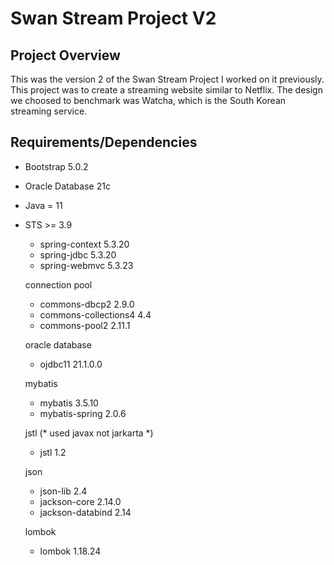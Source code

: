 # Swan Stream Project V2 #
## Project Overview ##
This was the version 2 of the Swan Stream Project I worked on it previously. This project was to create a streaming website similar to Netflix. The design we choosed to benchmark was Watcha, which is the South Korean streaming service.

## Requirements/Dependencies ##
* Bootstrap 5.0.2
* Oracle Database 21c
* Java = 11
* STS >= 3.9
    - spring-context 5.3.20
    - spring-jdbc 5.3.20
    - spring-webmvc 5.3.23
    
    connection pool
    
    - commons-dbcp2 2.9.0
    - commons-collections4 4.4
    - commons-pool2 2.11.1
    
    oracle database
    
    - ojdbc11 21.1.0.0
    
    mybatis
    
    - mybatis 3.5.10
    - mybatis-spring 2.0.6
    
    jstl (* used javax not jarkarta *)
    
    - jstl 1.2
    
    json
    
    - json-lib 2.4
    - jackson-core 2.14.0
    - jackson-databind 2.14
    
    lombok
    
    - lombok 1.18.24
